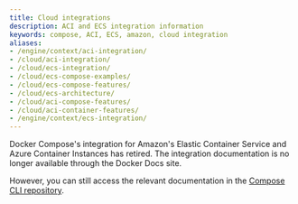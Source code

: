 ```yaml
---
title: Cloud integrations
description: ACI and ECS integration information
keywords: compose, ACI, ECS, amazon, cloud integration
aliases:
- /engine/context/aci-integration/
- /cloud/aci-integration/
- /cloud/ecs-integration/
- /cloud/ecs-compose-examples/
- /cloud/ecs-compose-features/
- /cloud/ecs-architecture/
- /cloud/aci-compose-features/
- /cloud/aci-container-features/
- /engine/context/ecs-integration/
---
```


Docker Compose's integration for Amazon's Elastic Container Service and Azure Container Instances has retired. The integration documentation is no longer available through the Docker Docs site.

However, you can still access the relevant documentation in the [Compose CLI repository](https://github.com/docker/compose-cli/tree/main/docs).

